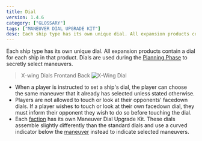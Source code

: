 ```yaml
---
title: Dial
version: 1.4.6
category: ["GLOSSARY"]
tags: ["MANEUVER DIAL UPGRADE KIT"]
desc: Each ship type has its own unique dial. All expansion products contain a dial for each ship in that product.
---
```


Each ship type has its own unique dial. All expansion products contain a dial for each ship in that product. Dials are used during the [Planning Phase](/rules/Planning_Phase) to secretly select maneuvers.

> X-wing Dials Frontand Back
![X-Wing Dial](XWing_Dial.webp)

- When a player is instructed to set a ship's dial, the player can choose the same maneuver that it already has selected unless stated otherwise.
- Players are not allowed to touch or look at their opponents' facedown dials. If a player wishes to touch or look at their own facedown dial, they must inform their opponent they wish to do so before touching the dial.
- Each [faction](/rules/Faction) has its own Maneuver Dial Upgrade Kit. These dials assemble slightly differently than the standard dials and use a curved indicator below the [maneuver](/rules/Maneuver) instead to indicate selected maneuvers.
